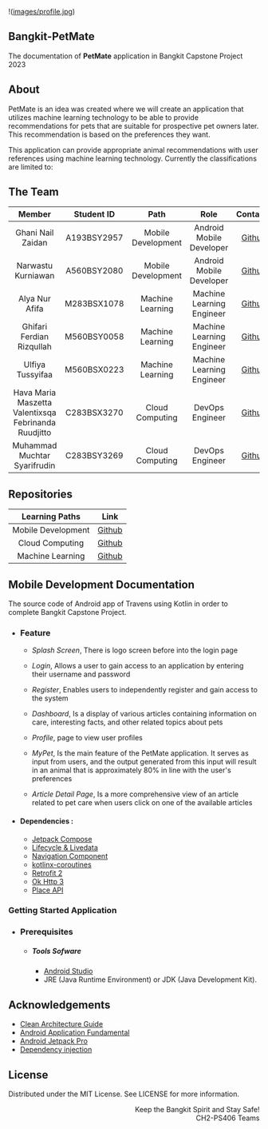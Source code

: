 !([images/profile.jpg](https://avatars.githubusercontent.com/u/154588881?s=200&v=4))

## Bangkit-PetMate
The documentation of <b>PetMate</b> application in Bangkit Capstone Project 2023

## About
PetMate is an idea was created where we will create an application that utilizes machine learning technology to be able to provide recommendations for pets that are suitable for prospective pet owners later. This recommendation is based on the preferences they want.

This application can provide appropriate animal recommendations with user references using machine learning technology. Currently the classifications are limited to:

## The Team

|            Member           | Student ID |        Path        |                    Role                    |                                                       Contacts                                                      |
| :-------------------------: | :--------: | :----------------: | :----------------------------------------: | :-----------------------------------------------------------------------------------------------------------------: |
|        Ghani Nail Zaidan        | A193BSY2957 |  Mobile Development  |        Android Mobile Developer          |         [Github](https://github.com/ghaninailzaidan)           |
|    Narwastu Kurniawan    | A560BSY2080 |  Mobile Development  |          Android Mobile Developer         |  [Github](https://github.com/nrwstk)  |
|     Alya Nur Afifa     | M283BSX1078 |  Machine Learning   |         Machine Learning Engineer                    |   [Github](https://github.com/alyanurafifa)             |
|    Ghifari Ferdian Rizqullah     | M560BSY0058 |  Machine Learning   |         Machine Learning Engineer          |   [Github]()    |
|   Ulfiya Tussyifaa   | M560BSX0223 |  Machine Learning|     Machine Learning Engineer               |   [Github]()            |
|      Hava Maria Maszetta Valentixsqa Febrinanda Ruudjitto      | C283BSX3270 |  Cloud Computing|    DevOps Engineer                | [Github](https://github.com/Havamariamvfr) |
|      Muhammad Muchtar Syarifrudin      | C283BSY3269 |  Cloud Computing|    DevOps Engineer                | [Github](https://github.com/cheesekimbapp) |

## Repositories

|   Learning Paths   |                                Link                                |
| :----------------: | :----------------------------------------------------------------: |
| Mobile Development | [Github](https://github.com/Bangkit-PetMate/Pet-Mate) |
|  Cloud Computing  | [Github](https://github.com/Bangkit-PetMate/Backend)  |
|   Machine Learning  | [Github](https://github.com/Bangkit-PetMate/ML)  |


## Mobile Development Documentation
The source code of Android app of Travens using Kotlin in order to complete Bangkit Capstone Project.



- ### Feature
    * *Splash Screen*, There is logo screen before into the login page

    * *Login*, Allows a user to gain access to an application by entering their username and password

    * *Register*, Enables users to independently register and gain access to the system

    * *Dashboard*, Is a display of various articles containing information on care, interesting facts, and other related topics about pets

    *  *Profile*, page to view user profiles

    * *MyPet*, Is the main feature of the PetMate application. It serves as input from users, and the output generated from this input will result in an animal that is approximately 80% in line with the user's preferences

    * *Article Detail Page*, Is a more comprehensive view of an article related to pet care when users click on one of the available articles


* #### Dependencies :
    - [Jetpack Compose](https://developer.android.com/jetpack/compose)
    - [Lifecycle & Livedata](https://developer.android.com/jetpack/androidx/releases/lifecycle)
    - [Navigation Component](https://developer.android.com/jetpack/androidx/releases/navigation)
    - [kotlinx-coroutines](https://developer.android.com/kotlin/coroutines)
    - [Retrofit 2](https://square.github.io/retrofit/)
    - [Ok Http 3](https://square.github.io/okhttp/)
    - [Place API](https://developers.google.com/maps/documentation/places/android-sdk)

### Getting Started Application

- ### Prerequisites
    - ##### Tools Sofware
        - [Android Studio](https://developer.android.com/studio)
        - JRE (Java Runtime Environment) or JDK (Java Development Kit).

## Acknowledgements
* [Clean Architecture Guide](https://developer.android.com/jetpack/guide)
* [Android Application Fundamental](https://developer.android.com/guide/components/fundamentals)
* [Android Jetpack Pro](https://developer.android.com/jetpack)
* [Dependency injection](https://developer.android.com/training/dependency-injection)


## License
Distributed under the MIT License. See LICENSE for more information.

<p align="right"> Keep the Bangkit Spirit and Stay Safe! <br> CH2-PS406 Teams </p>
